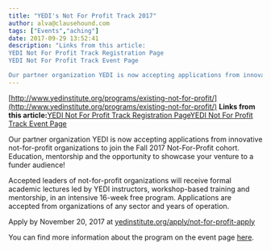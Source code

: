 ```yaml
---
title: "YEDI's Not For Profit Track 2017"
author: alva@clausehound.com
tags: ["Events","aching"]
date: 2017-09-29 13:52:41
description: "Links from this article:
YEDI Not For Profit Track Registration Page
YEDI Not For Profit Track Event Page

Our partner organization YEDI is now accepting applications from innovative not-for-profit..."
---
```


[http://www.yedinstitute.org/programs/existing-not-for-profit/](http://www.yedinstitute.org/programs/existing-not-for-profit/)
**Links from this article:**[YEDI Not For Profit Track Registration Page](http://www.yedinstitute.org/apply/not-for-profit-apply/)[YEDI Not For Profit Track Event Page](http://www.yedinstitute.org/programs/existing-not-for-profit/)

Our partner organization YEDI is now accepting applications from innovative not-for-profit organizations to join the Fall 2017 Not-For-Profit cohort. Education, mentorship and the opportunity to showcase your venture to a funder audience!

Accepted leaders of not-for-profit organizations will receive formal academic lectures led by YEDI instructors, workshop-based training and mentorship, in an intensive 16-week free program. Applications are accepted from organizations of any sector and years of operation.

Apply by November 20, 2017 at [yedinstitute.org/apply/not-for-profit-apply](http://www.yedinstitute.org/apply/not-for-profit-apply/)

You can find more information about the program on the event page [here](http://www.yedinstitute.org/programs/existing-not-for-profit/).
